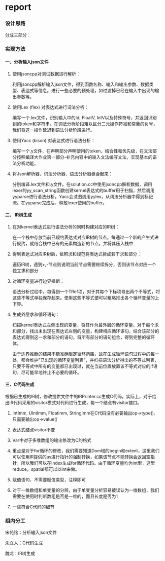 # report

### 设计思路

分成三部分：

### 实现方法

#### 一、分析输入json文件

1. 使用jsoncpp对测试数据进行解析：

    利用jsoncpp解析输入json文件，得到函数名称、输入和输出参数、数据类型、表达式等信息。进行一些必要的预处理，如过滤掉已经在输入中出现的输出参数等。
  
2. 使用Lex (flex) 对表达式进行词法分析：

    编写一个.lex文件，识别输入中的Id, FloatV, IntV以及特殊符号，并返回识别到的token和字符串。在词法分析阶段难以区分二元操作符减和常量的负号，我们将这一操作延迟到语法分析阶段进行。

3. 使用Yacc (bison) 对表达式进行语法分析：

    编写一个.y文件，在声明部分声明使用的token、结合性和优先级，在文法部分按照编译大作业第一部分-补充内容中的输入文法编写文法，实现基本的语法分析功能。

4. 将Json解析器、词法分析器、语法分析器组合起来：

    分别编译.lex文件和.y文件。在solution.cc中使用jsoncpp解析数据，调用lexer的yy_scan_string函数创建kernel表达式的buffer用于扫描，然后调用yyparse进行语法分析。Yacc会试图调用yylex，从词法分析器中得到标记流。在yyparse完成后，释放lexer使用的buffer。


#### 二、 IR树生成

1. 在对kernel表达式进行语法分析的同时构建对应的IR树：

    在一个栈中存放当前已规约表达式对应IR树的节点。每通过一个新的产生式进行规约，就结合栈中已有的元素构造新的节点，并将其压入栈中

2. 得到表达式对应IR树后，依照求和规范将表达式拆成若干求和部分：

    遍历IR树，遇到+,-节点则说明当前节点需要继续拆分，否则该节点对应一个独立求和部分

3. 对循环变量进行边界推断：

    语法分析过程中，每得到一个TRef项，对于其每个下标项导出两个不等式，将这些不等式单独保存起来。使用这些不等式便可以粗略推出各个循环变量的上下界。

4. 生成外层求和循环语句：

    扫描kernel表达式左侧出现的变量，将其作为最外层的循环变量。对于每个求和部分，找出未出现在表达式左侧的变量，构建相应循环语句，结合该部分的表达式得到这一求和部分的语句。将所有部分的语句组合，得到完整的循环体。

    由于边界推断的结果不能准确限定循环范围，故在生成循环语句过程中的每一处，都会维护"已出现的循环变量列表"，并扫描语法分析得出的不等式列表，只要不等式中所有的变量都已出现过，就在当前位置放置该不等式对应的if语句，尽可能早地终止不必要的循环。

#### 三、C代码生成

根据已生成的IR树，修改提供文件中的IRPrinter.cc生成C代码。实际上，对于给出IR代码采用的visitor模式对代码进行生成，每一个结点有visitor接口。

1. IntImm, UIntImm, FloatImm, StringImm在C代码没有必要输出op->type()，只需要输出op->value()

2. 表达式结点visitor不变

3. Var中对于多维数组的输出修改为C的格式

4. 重点是对于for循环的修改，我们需要知道Dom域的begin和extent，这里我们可以使用IR提供的as进行指针的强制转换，如果该节点不能转换会返回空指针，所以我们可以在Index生成for循环代码。由于循环变量均为int型，这里reduce，spatial都可以以int来做。

5. 赋值语句，不需要赋值类型，注释即可

6. 对于一维数组和单变量的分辨，由于单变量分析容易被误认为一维数组，我们需要在使用时判断数组是否是一维的，而且长度是否为1

7. 一些符合C代码的细节


### 组内分工

宋苑铭：分析输入json文件

朱立人：C代码生成

魏龙：IR树生成
